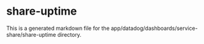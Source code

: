 # share-uptime
This is a generated markdown file for the app/datadog/dashboards/service-share/share-uptime directory.
